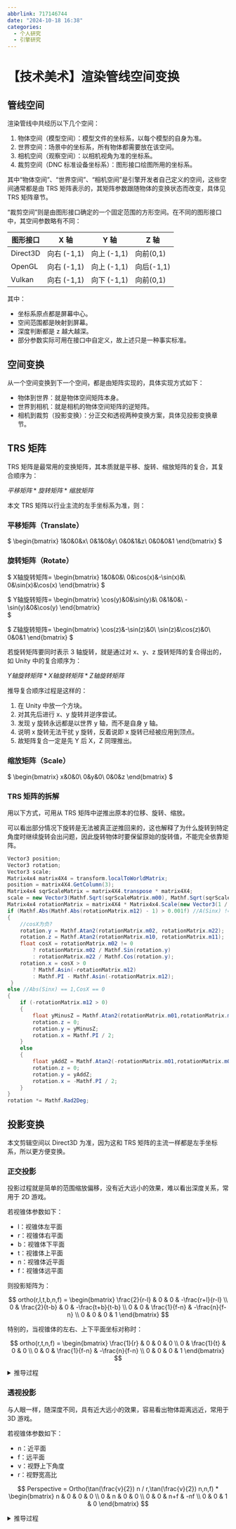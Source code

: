 ```yaml
---
abbrlink: 717146744
date: "2024-10-18 16:38"
categories:
  - 个人研究
  - 引擎研究
---
```


# 【技术美术】渲染管线空间变换

## 管线空间

渲染管线中共经历以下几个空间：

1. 物体空间（模型空间）：模型文件的坐标系，以每个模型的自身为准。
2. 世界空间：场景中的坐标系，所有物体都需要放在该空间。
3. 相机空间（观察空间）：以相机视角为准的坐标系。
4. 裁剪空间（DNC 标准设备坐标系）：图形接口绘图所用的坐标系。

其中“物体空间”、“世界空间”、“相机空间”是引擎开发者自己定义的空间，这些空间通常都是由 TRS 矩阵表示的，其矩阵参数跟随物体的变换状态而改变，具体见 TRS 矩阵章节。

“裁剪空间”则是由图形接口确定的一个固定范围的方形空间。在不同的图形接口中，其空间参数略有不同：

| 图形接口 | X 轴        | Y 轴        | Z 轴       |
| -------- | ----------- | ----------- | ---------- |
| Direct3D | 向右 (-1,1) | 向上 (-1,1) | 向前(0,1)  |
| OpenGL   | 向右 (-1,1) | 向上 (-1,1) | 向后(-1,1) |
| Vulkan   | 向右 (-1,1) | 向下 (-1,1) | 向前(0,1)  |

其中：

- 坐标系原点都是屏幕中心。
- 空间范围都是映射到屏幕。
- 深度判断都是 z 越大越深。
- 部分参数实际可用在接口中自定义，故上述只是一种事实标准。

## 空间变换

从一个空间变换到下一个空间，都是由矩阵实现的，具体实现方式如下：

- 物体到世界：就是物体空间矩阵本身。
- 世界到相机：就是相机的物体空间矩阵的逆矩阵。
- 相机到裁剪（投影变换）：分正交和透视两种变换方案，具体见投影变换章节。

## TRS 矩阵

TRS 矩阵是最常用的变换矩阵，其本质就是平移、旋转、缩放矩阵的复合，其复合顺序为：

$平移矩阵 * 旋转矩阵 * 缩放矩阵$

本文 TRS 矩阵以行业主流的左手坐标系为准，则：

### 平移矩阵（Translate）

$
\begin{bmatrix}
1&0&0&x\\
0&1&0&y\\
0&0&1&z\\
0&0&0&1
\end{bmatrix}
$

### 旋转矩阵（Rotate）

$
X轴旋转矩阵=
\begin{bmatrix}
1&0&0&\\
0&\cos(x)&-\sin(x)&\\
0&\sin(x)&\cos(x)
\end{bmatrix}
$

$
Y轴旋转矩阵=
\begin{bmatrix}
\cos(y)&0&\sin(y)&\\
0&1&0&\\
-\sin(y)&0&\cos(y)
\end{bmatrix}  
$

$
Z轴旋转矩阵=
\begin{bmatrix}
\cos(z)&-\sin(z)&0\\
\sin(z)&\cos(z)&0\\
0&0&1
\end{bmatrix}
$

若旋转矩阵要同时表示 3 轴旋转，就是通过对 x、y、z 旋转矩阵的复合得出的，如 Unity 中的复合顺序为：

$Y 轴旋转矩阵 * X 轴旋转矩阵 * Z 轴旋转矩阵$

推导复合顺序过程是这样的：

1. 在 Unity 中放一个方块。
2. 对其先后进行 x、y 旋转并逆序尝试。
3. 发现 y 旋转永远都是以世界 y 轴，而不是自身 y 轴。
4. 说明 x 旋转无法干扰 y 旋转，反着说即 x 旋转已经被应用到顶点。
5. 故矩阵复合一定是先 Y 后 X，Z 同理推出。

### 缩放矩阵（Scale）

$
\begin{bmatrix}
x&0&0\\
0&y&0\\
0&0&z
\end{bmatrix}
$

### TRS 矩阵的拆解

用以下方式，可用从 TRS 矩阵中逆推出原本的位移、旋转、缩放。

可以看出部分情况下旋转是无法被真正逆推回来的，这也解释了为什么旋转到特定角度时继续旋转会出问题，因此旋转物体时要保留原始的旋转值，不能完全依靠矩阵。

```csharp
Vector3 position;
Vector3 rotation;
Vector3 scale;
Matrix4x4 matrix4X4 = transform.localToWorldMatrix;
position = matrix4X4.GetColumn(3);
Matrix4x4 sqrScaleMatrix = matrix4X4.transpose * matrix4X4;
scale = new Vector3(Mathf.Sqrt(sqrScaleMatrix.m00), Mathf.Sqrt(sqrScaleMatrix.m11), Mathf.Sqrt(sqrScaleMatrix.m22));
Matrix4x4 rotationMatrix = matrix4X4 * Matrix4x4.Scale(new Vector3(1 / scale.x, 1 / scale.y, 1 / scale.z));
if (Mathf.Abs(Mathf.Abs(rotationMatrix.m12) - 1) > 0.001f) //A(Sinx) != 1,CosX != 0
{
    //cosX为负?
    rotation.y = Mathf.Atan2(rotationMatrix.m02, rotationMatrix.m22);
    rotation.z = Mathf.Atan2(rotationMatrix.m10, rotationMatrix.m11);
    float cosX = rotationMatrix.m02 != 0
        ? rotationMatrix.m02 / Mathf.Sin(rotation.y)
        : rotationMatrix.m22 / Mathf.Cos(rotation.y);
    rotation.x = cosX > 0
        ? Mathf.Asin(-rotationMatrix.m12)
        : Mathf.PI - Mathf.Asin(-rotationMatrix.m12);
 }
else //Abs(Sinx) == 1,CosX == 0
{
    if (-rotationMatrix.m12 > 0)
    {
        float yMinusZ = Mathf.Atan2(rotationMatrix.m01,rotationMatrix.m00);
        rotation.z = 0;
        rotation.y = yMinusZ;
        rotation.x = Mathf.PI / 2;
    }
    else
    {
        float yAddZ = Mathf.Atan2(-rotationMatrix.m01,rotationMatrix.m00);
        rotation.z = 0;
        rotation.y = yAddZ;
        rotation.x = -Mathf.PI / 2;
    }
}
rotation *= Mathf.Rad2Deg;
```

## 投影变换

本文剪辑空间以 Direct3D 为准，因为这和 TRS 矩阵的主流一样都是左手坐标系，所以更方便变换。

### 正交投影

投影过程就是简单的范围缩放偏移，没有近大远小的效果，难以看出深度关系，常用于 2D 游戏。

若视锥体参数如下：

- l：视锥体左平面
- r：视锥体右平面
- b：视锥体下平面
- t：视锥体上平面
- n：视锥体近平面
- f：视锥体远平面

则投影矩阵为：

$$
ortho(r,l,t,b,n,f) =
\begin{bmatrix}
\frac{2}{r-l} & 0 & 0 & -\frac{r+l}{r-l} \\
0 & \frac{2}{t-b} & 0 & -\frac{t+b}{t-b} \\
0 & 0 & \frac{1}{f-n} & -\frac{n}{f-n} \\
0 & 0 & 0 & 1
\end{bmatrix}
$$

特别的，当视锥体的左右、上下平面坐标对称时：

$$
ortho(r,t,n,f) =
\begin{bmatrix}
\frac{1}{r} & 0 & 0 & 0 \\
0 & \frac{1}{t} & 0 & 0 \\
0 & 0 & \frac{1}{f-n} & -\frac{n}{f-n} \\
0 & 0 & 0 & 1
\end{bmatrix}
$$

<details>
<summary>推导过程</summary>

https://zhuanlan.zhihu.com/p/474879818

正交投影中从相机空间转换到裁剪空间，是一个方形空间到另一个方形空间的转换，所以只需分别考虑三个轴的各自变化就行，若根据直线实现映射，可构成以下公式：

$
\begin{aligned}
X_n &= k_1 X_e + b_1 \\
Y_n &= k_2 Y_e + b_2 \\
Z_n &= k_3 Z_e + b_3 \\
\end{aligned}
$

其中 n 下标表示转换后的剪辑空间坐标，e 表示原本的视图空间坐标。

当有以下参数：

- l：视锥体左平面
- r：视锥体右平面
- b：视锥体下平面
- t：视锥体上平面
- n：视锥体近平面
- f：视锥体远平面

映射效果如下（要注意图片使用的是 OpenGL 剪辑空间， Direct3D 的 Z 的计算与其不同）：

![img](https://pic2.zhimg.com/80/v2-216cf55e77970579f53b9721ed61ef7f_720w.webp)

带入参数计算后即可推出：

$
\begin{aligned}
k_1 &= \frac{1-(-1)}{r-l} \\
b_1 &= X_n - k_1 X_e  \\
&= 1 - \frac{1-(-1)}{r-l} *r \\ 
&= \frac{r-l}{r-l} - \frac{2r}{r-l} \\
&= -\frac{r+l}{r-l}
\end{aligned} 
$

$
\begin{aligned}
k_2 &= \frac{1-(-1)}{t-b} \\
b_2 &= Y_n - k_2 Y_e \\
&= 1 - \frac{1-(-1)}{t-b} * t \\
&= \frac{t-b}{t-b} - \frac{2t}{t-b} \\
&= -\frac{t+b}{t-b}
\end{aligned}
$

$
\begin{aligned}
k_3 &= \frac{1-0}{f-n} \\
b_3 &= Z_n - k_3 Z_e \\
&= 1 - \frac{1-0}{f-n} * f \\
&= \frac{f-n}{f-n} - \frac{f}{f-n} \\
&= -\frac{n}{f-n}
\end{aligned}
$

再将这种映射方法套用到矩阵即可得到

$
ortho =
\begin{bmatrix}
\frac{1-(-1)}{r-l} & 0 & 0 & -\frac{r+l}{r-l} \\
0 & \frac{1-(-1)}{t-b} & 0 & -\frac{t+b}{t-b} \\
0 & 0 & \frac{1-0}{f-n} & -\frac{n}{f-n} \\
0 & 0 & 0 & 1
\end{bmatrix}
$

</details>

### 透视投影

与人眼一样，随深度不同，具有近大远小的效果，容易看出物体距离远近，常用于 3D 游戏。

若视锥体参数如下：

- n：近平面
- f：远平面
- v：视野上下角度
- r：视野宽高比

$$
Perspective = Ortho(\tan(\frac{v}{2}) n / r,\tan(\frac{v}{2}) n,n,f) * \begin{bmatrix}
n & 0 & 0 & 0 \\
0 & n & 0 & 0 \\
0 & 0 & n+f & -nf \\
0 & 0 & 1 & 0
\end{bmatrix}
$$

<details>
<summary>推导过程</summary>

1. **问题分析**

   透视投影的空间是一个四棱台，将其变换到剪辑空间的步骤可以拆成两步：

   1. 将四棱台缩放为长方体，实现近大远小。
   2. 将长方体缩放到剪辑空间，等同于正交投影。

   由于正交投影已推导，故现在只需要求出将四棱台缩放为长方体的方法就行。

2. **公式推导**

   https://www.zhyingkun.com/perspective/perspective/

   ![img](https://images2015.cnblogs.com/blog/1085776/201702/1085776-20170204162101745-714402820.jpg)

   由于缩放为长方体，故对于处在视锥线上的点，缩放后应与在近平面的 x，y 坐标一致。以上图为例，应有：

   $f(y) = y_s$

   根据相似三角形原理，可得：

   $
   \begin{aligned}
   \frac{y_s}{d} &= \frac{y}{z} \\
   y_s &= \frac{yd}{z} 
   \end{aligned}
   $

   由于 d 就是近平面距离，若近平面距离为 n，则：

   $
   \begin{aligned}
   f(y) &= \frac{yn}{z} \\
   f(x) &= \frac{xn}{z} \text{（x、y缩放一致）}
   \end{aligned}
   $

3. **矩阵推导**

   现在要将该公式反应在矩阵变换上：

   - 对于 n，这是一个定值，直接利用缩放矩阵的原理就可以实现。
   - 对于 z，这是一个变量，肯定无法直接写在矩阵中，但可以借助其次坐标 w 归一化的特性，将向量的 w 设为 z 即可。

   于是便可得出初步矩阵：

   $
   \begin{bmatrix}
   n & 0 & 0 & 0 \\
   0 & n & 0 & 0 \\
   ? & ? & ? & ? \\
   0 & 0 & 1 & 0
   \end{bmatrix}
   $

   其中 z 的系数都被标记为？，因为 z 也会受 w 归一的影响，而我们实际需要 z 保持不变，故需要对这些系数进行推导。

   由于前两个系数是与 xy 相乘，我们不需要所以始终为 0，而向量的 w 分量则默认为 1，故剩余的系数则可构成以下公式：

   $
   Az + B = z^2
   $

   带入 n（近平面 z），f （远平面 z）两个特例：

   $
   \begin{aligned}
   An + B &= n^2 \\
   Af + B &= f^2 \\
   \end{aligned}
   $

   利用消元法可得出：

   $
   \begin{aligned}
   A(n-f) &=n^2-f^2 \\
   A &= \frac{(n+f)(n-f)}{n-f}\\
   A &= n+f \\
   \end{aligned}
   $

   $
   \begin{aligned}
   (n+f)n + B &= n^2 \\
   B &= n^2 - (n^2 + fn) \\
   B &= -nf
   \end{aligned}
   $

   于是最终矩阵可得出为：

   $
   \begin{bmatrix}
   n & 0 & 0 & 0 \\
   0 & n & 0 & 0 \\
   0 & 0 & n+f & -nf \\
   0 & 0 & 1 & 0
   \end{bmatrix}
   $

</details>
